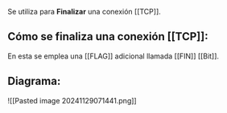 Se utiliza para **Finalizar** una conexión [[TCP]].

## Cómo se finaliza una conexión [[TCP]]:
En esta se emplea una [[FLAG]] adicional llamada [[FIN]] [[Bit]].

## Diagrama:
![[Pasted image 20241129071441.png]]
